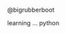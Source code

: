 @bigrubberboot

learning ... python


<!---
bigrubberboot/bigrubberboot is a ✨ special ✨ repository because its `README.md` (this file) appears on your GitHub profile.
You can click the Preview link to take a look at your changes.
--->
